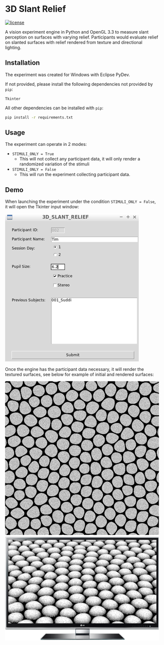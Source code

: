 # 3D Slant Relief

[![license](https://img.shields.io/github/license/suddi/3DSlantRelief.svg?maxAge=2592000)](https://github.com/suddi/3DSlantRelief/blob/master/LICENSE)

A vision experiment engine in Python and OpenGL 3.3 to measure slant perception on surfaces with varying relief.
Participants would evaluate relief on slanted surfaces with relief rendered from texture and directional lighting.

## Installation

The experiment was created for Windows with Eclipse PyDev.

If not provided, please install the following dependencies not provided by `pip`:

````
Tkinter
````

All other dependencies can be installed with `pip`:

````sh
pip install -r requirements.txt
````

## Usage

The experiment can operate in 2 modes:

- `STIMULI_ONLY = True`
    - This will not collect any participant data, it will only render a randomized variation of the stimuli
- `STIMULI_ONLY = False`
    - This will run the experiment collecting participant data.

## Demo

When launching the experiment under the condition `STIMULI_ONLY = False`, it will open the Tkinter input window:

![Tkinter Input Window](img/demo/input.jpg)

Once the engine has the participant data necessary, it will render the textured surfaces, see below for example of initial and rendered surfaces:

![Colormap](img/stimuli/colormaps/1.png) ![Rendered Image on Screen](img/demo/sample.png)
